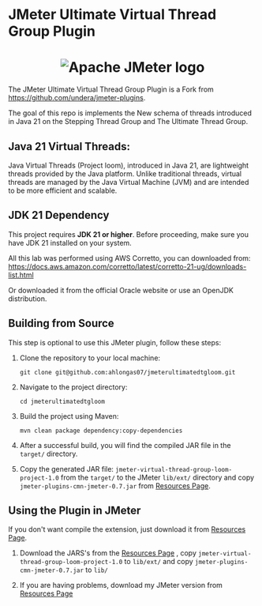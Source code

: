 # JMeter Ultimate Virtual Thread Group Plugin

<h1 align="center"><img src="https://jmeter.apache.org/images/logo.svg" alt="Apache JMeter logo" /></h1>

The JMeter Ultimate Virtual Thread Group Plugin is a Fork from https://github.com/undera/jmeter-plugins.

The goal of this repo is implements the New schema of threads introduced in Java 21 on the Stepping Thread Group and The Ultimate Thread Group.

## Java 21 Virtual Threads: ##  

Java Virtual Threads (Project loom), introduced in Java 21, are lightweight threads provided by the Java platform. Unlike traditional threads, virtual threads are managed by the Java Virtual Machine (JVM) and are intended to be more efficient and scalable.

## JDK 21 Dependency

This project requires **JDK 21 or higher**. Before proceeding, make sure you have JDK 21 installed on your system.

All this lab was performed using AWS Corretto, you can downloaded from: https://docs.aws.amazon.com/corretto/latest/corretto-21-ug/downloads-list.html

Or downloaded it from the official Oracle website or use an OpenJDK distribution.

## Building from Source

This step is optional to use this JMeter plugin, follow these steps:

1. Clone the repository to your local machine:
   ```shell
   git clone git@github.com:ahlongas07/jmeterultimatedtgloom.git
   ```

2. Navigate to the project directory:
   ```shell
   cd jmeterultimatedtgloom
   ```

3. Build the project using Maven:
   ```shell
   mvn clean package dependency:copy-dependencies
   ```

4. After a successful build, you will find the compiled JAR file in the `target/` directory.

5. Copy the generated JAR file: `jmeter-virtual-thread-group-loom-project-1.0` from the `target/` to the JMeter `lib/ext/` directory and copy `jmeter-plugins-cmn-jmeter-0.7.jar` from [Resources Page](https://github.com/ahlongas07/jmeterultimatedtgloom/tree/master/resources).

## Using the Plugin in JMeter

If you don't want compile the extension, just download it from [Resources Page](https://github.com/ahlongas07/jmeterultimatedtgloom/tree/master/resources).

1. Download the JARS's from the [Resources Page](https://github.com/ahlongas07/jmeterultimatedtgloom/tree/master/resources) , copy `jmeter-virtual-thread-group-loom-project-1.0` to `lib/ext/` and copy `jmeter-plugins-cmn-jmeter-0.7.jar` to `lib/`

2. If you are having problems, download my JMeter version from [Resources Page](https://github.com/ahlongas07/jmeterultimatedtgloom/tree/master/resources)

